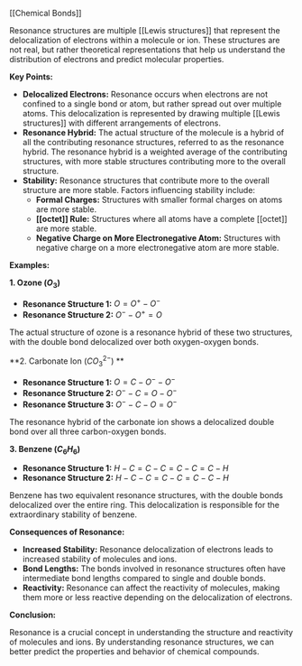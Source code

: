 [[Chemical Bonds]]

Resonance structures are multiple [[Lewis structures]] that represent the delocalization of electrons within a molecule or ion. These structures are not real, but rather theoretical representations that help us understand the distribution of electrons and predict molecular properties. 

**Key Points:**

* **Delocalized Electrons:** Resonance occurs when electrons are not confined to a single bond or atom, but rather spread out over multiple atoms. This delocalization is represented by drawing multiple [[Lewis structures]] with different arrangements of electrons.
* **Resonance Hybrid:** The actual structure of the molecule is a hybrid of all the contributing resonance structures, referred to as the resonance hybrid. The resonance hybrid is a weighted average of the contributing structures, with more stable structures contributing more to the overall structure.
* **Stability:** Resonance structures that contribute more to the overall structure are more stable. Factors influencing stability include:
    * **Formal Charges:** Structures with smaller formal charges on atoms are more stable.
    * **[[octet]] Rule:** Structures where all atoms have a complete [[octet]] are more stable.
    * **Negative Charge on More Electronegative Atom:** Structures with negative charge on a more electronegative atom are more stable.

**Examples:**

**1. Ozone ($O_3$)**

* **Resonance Structure 1:** $O=O^+ - O^-$
* **Resonance Structure 2:** $O^- - O^+ = O$

The actual structure of ozone is a resonance hybrid of these two structures, with the double bond delocalized over both oxygen-oxygen bonds.

**2. Carbonate Ion ($CO_3^{2-}$) **

* **Resonance Structure 1:** 
$O=C - O^- - O^-$
* **Resonance Structure 2:** 
$O^- - C = O - O^-$
* **Resonance Structure 3:** 
$O^- - C - O = O^-$

The resonance hybrid of the carbonate ion shows a delocalized double bond over all three carbon-oxygen bonds.

**3. Benzene ($C_6H_6$)**

* **Resonance Structure 1:** 
$H-C=C-C=C-C=C-H$
* **Resonance Structure 2:** 
$H-C-C=C-C=C-C-H$

Benzene has two equivalent resonance structures, with the double bonds delocalized over the entire ring. This delocalization is responsible for the extraordinary stability of benzene.

**Consequences of Resonance:**

* **Increased Stability:** Resonance delocalization of electrons leads to increased stability of molecules and ions.
* **Bond Lengths:** The bonds involved in resonance structures often have intermediate bond lengths compared to single and double bonds.
* **Reactivity:** Resonance can affect the reactivity of molecules, making them more or less reactive depending on the delocalization of electrons.

**Conclusion:**

Resonance is a crucial concept in understanding the structure and reactivity of molecules and ions. By understanding resonance structures, we can better predict the properties and behavior of chemical compounds. 
